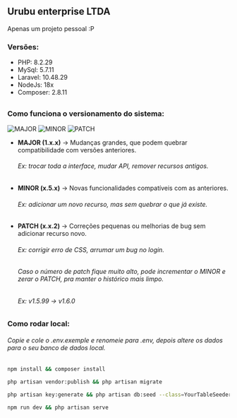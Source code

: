 ## Urubu enterprise LTDA

Apenas um projeto pessoal :P

### Versões:

- PHP: 8.2.29
- MySql: 5.7.11
- Laravel: 10.48.29
- NodeJs: 18x
- Composer: 2.8.11


##
### Como funciona o versionamento do sistema:

<!-- Badges coloridos via shields.io -->
![MAJOR](https://img.shields.io/badge/MAJOR-1.x.x-red) ![MINOR](https://img.shields.io/badge/MINOR-x.5.x-blue) ![PATCH](https://img.shields.io/badge/PATCH-x.x.2-brightgreen)


- <strong>MAJOR (1.x.x)</strong> → Mudanças grandes, que podem quebrar compatibilidade com versões anteriores.  
  ###### Ex: trocar toda a interface, mudar API, remover recursos antigos.

- <strong>MINOR (x.5.x)</strong> → Novas funcionalidades compatíveis com as anteriores.  
  ###### Ex: adicionar um novo recurso, mas sem quebrar o que já existe.

- <strong>PATCH (x.x.2)</strong> → Correções pequenas ou melhorias de bug sem adicionar recurso novo.  
  ###### Ex: corrigir erro de CSS, arrumar um bug no login.

  ##

  ###### Caso o número de patch fique muito alto, pode incrementar o MINOR e zerar o PATCH, pra manter o histórico mais limpo.
  ###### Ex: v1.5.99 → v1.6.0


### Como rodar local:
###### Copie e cole o .env.exemple e renomeie para .env, depois altere os dados para o seu banco de dados local.

```bash 
npm install && composer install

```
```bash
php artisan vendor:publish && php artisan migrate
```
```bash
php artisan key:generate && php artisan db:seed --class=YourTableSeeder
```
```bash
npm run dev && php artisan serve
```
